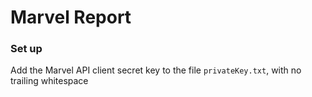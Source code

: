 # Marvel Report

### Set up

Add the Marvel API client secret key to the file `privateKey.txt`, with no trailing whitespace